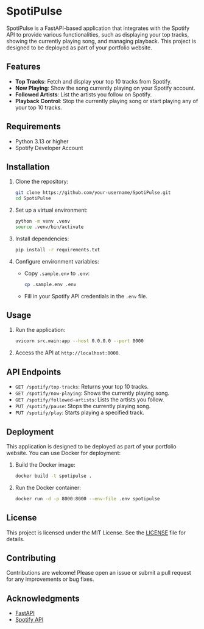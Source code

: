 # SpotiPulse

SpotiPulse is a FastAPI-based application that integrates with the Spotify API to provide various functionalities, such as displaying your top tracks, showing the currently playing song, and managing playback. This project is designed to be deployed as part of your portfolio website.

## Features

- **Top Tracks**: Fetch and display your top 10 tracks from Spotify.
- **Now Playing**: Show the song currently playing on your Spotify account.
- **Followed Artists**: List the artists you follow on Spotify.
- **Playback Control**: Stop the currently playing song or start playing any of your top 10 tracks.

## Requirements

- Python 3.13 or higher
- Spotify Developer Account

## Installation

1. Clone the repository:

   ```bash
   git clone https://github.com/your-username/SpotiPulse.git
   cd SpotiPulse
   ```

2. Set up a virtual environment:

   ```bash
   python -m venv .venv
   source .venv/bin/activate
   ```

3. Install dependencies:

   ```bash
   pip install -r requirements.txt
   ```

4. Configure environment variables:
   - Copy `.sample.env` to `.env`:

     ```bash
     cp .sample.env .env
     ```

   - Fill in your Spotify API credentials in the `.env` file.

## Usage

1. Run the application:

   ```bash
   uvicorn src.main:app --host 0.0.0.0 --port 8000
   ```

2. Access the API at `http://localhost:8000`.

## API Endpoints

- `GET /spotify/top-tracks`: Returns your top 10 tracks.
- `GET /spotify/now-playing`: Shows the currently playing song.
- `GET /spotify/followed-artists`: Lists the artists you follow.
- `PUT /spotify/pause`: Stops the currently playing song.
- `PUT /spotify/play`: Starts playing a specified track.

## Deployment

This application is designed to be deployed as part of your portfolio website. You can use Docker for deployment:

1. Build the Docker image:

   ```bash
   docker build -t spotipulse .
   ```

2. Run the Docker container:

   ```bash
   docker run -d -p 8000:8000 --env-file .env spotipulse
   ```

## License

This project is licensed under the MIT License. See the [LICENSE](LICENSE) file for details.

## Contributing

Contributions are welcome! Please open an issue or submit a pull request for any improvements or bug fixes.

## Acknowledgments

- [FastAPI](https://fastapi.tiangolo.com/)
- [Spotify API](https://developer.spotify.com/documentation/web-api/)
